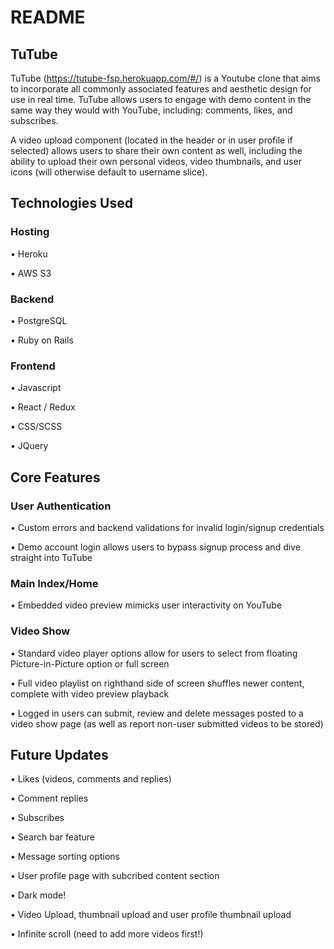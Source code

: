 # README

## TuTube

TuTube (https://tutube-fsp.herokuapp.com/#/) is a Youtube clone that aims to incorporate all commonly associated features and aesthetic design for use in real time. TuTube allows users to engage with demo content in the same way they would with YouTube, including: comments, likes, and subscribes. 

A video upload component (located in the header or in user profile if selected) allows users to share their own content as well, including the ability to upload their own personal videos, video thumbnails, and user icons (will otherwise default to username slice).

## Technologies Used

### Hosting 

• Heroku

• AWS S3

### Backend 

• PostgreSQL

• Ruby on Rails

### Frontend 

• Javascript

• React / Redux

• CSS/SCSS

• JQuery

## Core Features

### User Authentication
• Custom errors and backend validations for invalid login/signup credentials 

• Demo account login allows users to bypass signup process and dive straight into TuTube

### Main Index/Home
• Embedded video preview mimicks user interactivity on YouTube

### Video Show
• Standard video player options allow for users to select from floating Picture-in-Picture option or full screen

• Full video playlist on righthand side of screen shuffles newer content, complete with video preview playback

• Logged in users can submit, review and delete messages posted to a video show page (as well as report non-user submitted videos to be stored)

## Future Updates

• Likes (videos, comments and replies)

• Comment replies

• Subscribes

• Search bar feature

• Message sorting options

• User profile page with subcribed content section

• Dark mode!

• Video Upload, thumbnail upload and user profile thumbnail upload

• Infinite scroll (need to add more videos first!)



